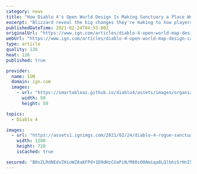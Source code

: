 ```yaml
---
category: news
title: "How Diablo 4's Open World Design Is Making Sanctuary a Place Worth Saving"
excerpt: "Blizzard reveal the big changes they're making to how players will explore the world of Sanctuary in Diablo 4."
publishedDateTime: 2021-02-24T04:53:00Z
originalUrl: "https://www.ign.com/articles/diablo-4-open-world-map-design-camps-activities-locations"
webUrl: "https://www.ign.com/articles/diablo-4-open-world-map-design-camps-activities-locations"
type: article
quality: 126
heat: 126
published: true

provider:
  name: IGN
  domain: ign.com
  images:
    - url: "https://smartableai.github.io/diablo4/assets/images/organizations/ign.com-50x50.jpg"
      width: 50
      height: 50

topics:
  - Diablo 4

images:
  - url: "https://assets1.ignimgs.com/2021/02/24/diablo-4-rogue-sanctuary-1614170708300.jpg?width=1280"
    width: 1280
    height: 720
    isCached: true

secured: "B0sZLRdNEdvZHioWZ8aKFPd+1D9dHzCUaPiN/M80s00Amiqa8LQlbhzSrHnI5Moq39Y9e/J27b8x5qs+S1srynranzK+8bJAs/IsALeRzsEF+P0WDt7/HALjJF5yz7Q8tR4AmFj9RS6VFkZDozHlIpyhx8hYk5hkyDapvTw3uljcfgwyL8V/nZIk/O8Z74xUdyROm29iv8tfs80VTfv3w8LUTmO2vtx8etUZ+DKk75t1dgoSY/Og8fv+4MHuX4QwEElTRTXCwP8j+8Quh551viGsT3uYPJXqptMKkESw++jm3unmRKfU0xtM6Hskaea3PbZNu3xgw6TBQqyAcm6KkDHN1QvN5xyNwzb0/sR52Oc=;VKjp+gO3Ita2gGPtKqBa2A=="
---
```


